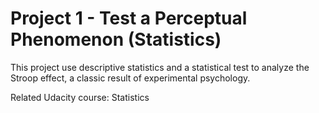 # Project 1 - Test a Perceptual Phenomenon (Statistics)  

This project use descriptive statistics and a statistical test to analyze the Stroop effect, a classic result of experimental psychology. 

Related Udacity course: Statistics
